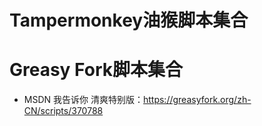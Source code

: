 # Tampermonkey油猴脚本集合


# Greasy Fork脚本集合
- MSDN 我告诉你 清爽特别版：https://greasyfork.org/zh-CN/scripts/370788
